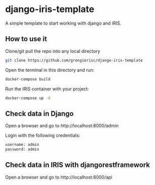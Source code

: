 # django-iris-template

A simple template to start working with django and IRIS.

## How to use it

Clone/git pull the repo into any local directory

```sh
git clone https://github.com/grongierisc/django-iris-template
```

Open the terminal in this directory and run:

```sh
docker-compose build
```

Run the IRIS container with your project:

```sh
docker-compose up -d
```

## Check data in Django

Open a browser and go to http://localhost:8000/admin

Login with the following credentials:

```sh
username: admin
password: admin
```

## Check data in IRIS with djangorestframework

Open a browser and go to http://localhost:8000/api


